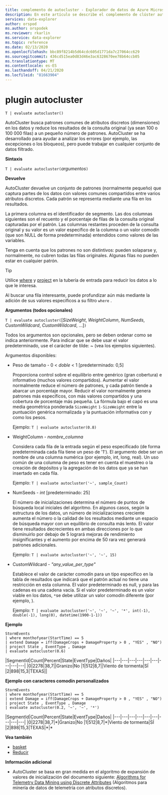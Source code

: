 ```yaml
---
title: complemento de autocluster - Explorador de datos de Azure Microsoft Docs
description: En este artículo se describe el complemento de clúster automático en Azure Data Explorer.
services: data-explorer
author: orspod
ms.author: orspodek
ms.reviewer: rkarlin
ms.service: data-explorer
ms.topic: reference
ms.date: 02/13/2020
ms.openlocfilehash: bbc89f8214b5d64cdc605d1771da7c27064cc629
ms.sourcegitcommit: 436cd515ea0d83d46e3ac6328670ee78b64ccb05
ms.translationtype: MT
ms.contentlocale: es-ES
ms.lasthandoff: 04/21/2020
ms.locfileid: "81663904"
---
```

# <a name="autocluster-plugin"></a>plugin autocluster

```kusto
T | evaluate autocluster()
```

AutoCluster busca patrones comunes de atributos discretos (dimensiones) en los datos y reduce los resultados de la consulta original (ya sean 100 o 100 000 filas) a un pequeño número de patrones. AutoCluster se ha desarrollado para ayudar a analizar los errores (por ejemplo, las excepciones o los bloqueos), pero puede trabajar en cualquier conjunto de datos filtrado. 

**Sintaxis**

`T | evaluate autocluster(`*argumentos*`)`

**Devuelve**

AutoCluster devuelve un conjunto de patrones (normalmente pequeño) que captura partes de los datos con valores comunes compartidos entre varios atributos discretos. Cada patrón se representa mediante una fila en los resultados. 

La primera columna es el identificador de segmento. Las dos columnas siguientes son el recuento y el porcentaje de filas de la consulta original capturadas por el patrón. Las columnas restantes proceden de la consulta original y su valor es un valor específico de la columna o un valor comodín (que son NULL de forma predeterminada) entendidos como valores de las variables. 

Tenga en cuenta que los patrones no son distintivos: pueden solaparse y, normalmente, no cubren todas las filas originales. Algunas filas no pueden estar en cualquier patrón.

> [!TIP]
> Utilice [where](./whereoperator.md) y [project](./projectoperator.md) en la tubería de entrada para reducir los datos a lo que le interesa.
>
> Al buscar una fila interesante, puede profundizar aún más mediante la adición de sus valores específicos a su filtro `where` .

**Argumentos (todos opcionales)**

`T | evaluate autocluster(`[*SizeWeight*, *WeightColumn*, *NumSeeds*, *CustomWildcard*, *CustomWildcard*, ...]`)`

Todos los argumentos son opcionales, pero se deben ordenar como se indica anteriormente. Para indicar que se debe usar el valor predeterminado, use el carácter de tilde: ~ (vea los ejemplos siguientes).

Argumentos disponibles:

* Peso de tamaño - 0 < *doble* < 1 [predeterminado: 0,5]

    Proporciona control sobre el equilibrio entre genérico (gran cobertura) e informativo (muchos valores compartidos). Aumentar el valor normalmente reduce el número de patrones, y cada patrón tiende a abarcar un porcentaje mayor. Reducir el valor normalmente genera patrones más específicos, con más valores compartidos y una cobertura de porcentaje más pequeña. La fórmula bajo el capó es una media geométrica ponderada `SizeWeight` `1-SizeWeight` entre la puntuación genérica normalizada y la puntuación informativa con y como los pesos. 

    Ejemplo: `T | evaluate autocluster(0.8)`

* WeightColumn - *nombre_columna*

    Considera cada fila de la entrada según el peso especificado (de forma predeterminada cada fila tiene un peso de '1'). El argumento debe ser un nombre de una columna numérica (por ejemplo, int, long, real). Un uso común de una columna de peso es tener en cuenta el muestreo o la creación de depósitos y la agregación de los datos que ya se han insertado en cada fila.
    
    Ejemplo: `T | evaluate autocluster('~', sample_Count)` 

* NumSeeds - *int* [predeterminado: 25] 

    El número de inicializaciones determina el número de puntos de búsqueda local iniciales del algoritmo. En algunos casos, según la estructura de los datos, un número de inicializaciones creciente aumenta el número o la calidad de los resultados mediante un espacio de búsqueda mayor con un equilibrio de consulta más lento. El valor tiene resultados decrecientes en ambas direcciones por lo que disminuirlo por debajo de 5 logrará mejoras de rendimiento insignificantes y el aumento por encima de 50 rara vez generará patrones adicionales.

    Ejemplo: `T | evaluate autocluster('~', '~', 15)`

* CustomWildcard - *"any_value_per_type"*

    Establece el valor de carácter comodín para un tipo específico en la tabla de resultados que indicará que el patrón actual no tiene una restricción en esta columna.
    El valor predeterminado es null, y para las cadenas es una cadena vacía. Si el valor predeterminado es un valor viable en los datos, `*`se debe utilizar un valor comodín diferente (por ejemplo, ).

    Ejemplo: `T | evaluate autocluster('~', '~', '~', '*', int(-1), double(-1), long(0), datetime(1900-1-1))`

**Ejemplo**

```kusto
StormEvents 
| where monthofyear(StartTime) == 5
| extend Damage = iff(DamageCrops + DamageProperty > 0 , "YES" , "NO")
| project State , EventType , Damage
| evaluate autocluster(0.6)
```

|SegmentId|Count|Percent|State|EventType|Daños|
|---|---|---|---|---|---|---|---|---|
|0|2278|38,7||Granizo|No
|1|512|8,7||Viento de tormenta|SÍ
|2|898|15,3|TEXAS||

**Ejemplo con caracteres comodín personalizados**

```kusto
StormEvents 
| where monthofyear(StartTime) == 5
| extend Damage = iff(DamageCrops + DamageProperty > 0 , "YES" , "NO")
| project State , EventType , Damage 
| evaluate autocluster(0.2, '~', '~', '*')
```

|SegmentId|Count|Percent|State|EventType|Daños|
|---|---|---|---|---|---|---|---|---|
|0|2278|38,7|\*|Granizo|No
|1|512|8,7|\*|Viento de tormenta|SÍ
|2|898|15,3|TEXAS|\*|\*

**Vea también**

* [basket](./basketplugin.md)
* [Reducir](./reduceoperator.md)

**Información adicional**

* AutoCluster se basa en gran medida en el algoritmo de expansión de valores de inicialización del documento siguiente: [Algorithms for Telemetry Data Mining using Discrete Attributes](https://www.scitepress.org/DigitalLibrary/PublicationsDetail.aspx?ID=d5kcrO+cpEU=&t=1) (Algoritmos para minería de datos de telemetría con atributos discretos). 

